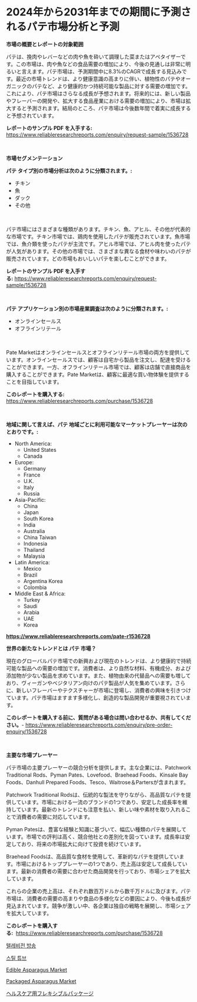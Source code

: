 <p><h1>2024年から2031年までの期間に予測されるパテ市場分析と予測</h1></p><p><strong>市場の概要とレポートの対象範囲</strong></p>
<p><p>パテは、挽肉やレバーなどの肉や魚を砕いて調理した菜またはアペタイザーです。この市場は、肉や魚などの食品需要の増加により、今後の見通しは非常に明るいと言えます。パテ市場は、予測期間中に8.3%のCAGRで成長する見込みです。最近の市場トレンドは、より健康意識の高まりに伴い、植物性のパテやオーガニックのパテなど、より健康的かつ持続可能な製品に対する需要の増加です。これにより、パテ市場はさらなる成長が予想されます。将来的には、新しい製品やフレーバーの開発や、拡大する食品産業における需要の増加により、市場は拡大すると予測されます。結局のところ、パテ市場は今後数年間で着実に成長すると予想されています。</p></p>
<p><strong>レポートのサンプル PDF を入手する:</strong> <a href="https://www.reliableresearchreports.com/enquiry/request-sample/1536728">https://www.reliableresearchreports.com/enquiry/request-sample/1536728</a></p>
<p>&nbsp;</p>
<p><strong>市場セグメンテーション</strong></p>
<p><strong>パテ タイプ別の市場分析は次のように分類されます。:</strong></p>
<p><ul><li>チキン</li><li>魚</li><li>ダック</li><li>その他</li></ul></p>
<p>&nbsp;</p>
<p><p>パテ市場にはさまざまな種類があります。チキン、魚、アヒル、その他が代表的な市場です。チキン市場では、鶏肉を使用したパテが販売されています。魚市場では、魚介類を使ったパテが主流です。アヒル市場では、アヒル肉を使ったパテが人気があります。その他の市場では、さまざまな異なる食材や味わいのパテが販売されています。どの市場もおいしいパテを楽しむことができます。</p></p>
<p><strong>レポートのサンプル PDF を入手する:</strong>&nbsp;<a href="https://www.reliableresearchreports.com/enquiry/request-sample/1536728">https://www.reliableresearchreports.com/enquiry/request-sample/1536728</a></p>
<p>&nbsp;</p>
<p><strong> パテ アプリケーション別の市場産業調査は次のように分類されます。:</strong></p>
<p><ul><li>オンラインセールス</li><li>オフラインリテール</li></ul></p>
<p>&nbsp;</p>
<p><p>Pate Marketはオンラインセールスとオフラインリテール市場の両方を提供しています。オンラインセールスでは、顧客は自宅から製品を注文し、配達を受けることができます。一方、オフラインリテール市場では、顧客は店舗で直接商品を購入することができます。Pate Marketは、顧客に最適な買い物体験を提供することを目指しています。</p></p>
<p><strong>このレポートを購入する:</strong>&nbsp; <a href="https://www.reliableresearchreports.com/purchase/1536728">https://www.reliableresearchreports.com/purchase/1536728</a></p>
<p>&nbsp;</p>
<p><strong>地域に関して言えば、パテ 地域ごとに利用可能なマーケットプレーヤーは次のとおりです。:</strong></p>
<p><ul>
    <li>
        North America:
        <ul>
            <li>United States</li>
            <li>Canada</li>
        </ul>
    </li>
    <li>
        Europe:
        <ul>
            <li>Germany</li>
            <li>France</li>
            <li>U.K.</li>
            <li>Italy</li>
            <li>Russia</li>
        </ul>
    </li>
    <li>
        Asia-Pacific:
        <ul>
            <li>China</li>
            <li>Japan</li>
            <li>South Korea</li>
            <li>India</li>
            <li>Australia</li>
            <li>China Taiwan</li>
            <li>Indonesia</li>
            <li>Thailand</li>
            <li>Malaysia</li>
        </ul>
    </li>
    <li>
        Latin America:
        <ul>
            <li>Mexico</li>
            <li>Brazil</li>
            <li>Argentina Korea</li>
            <li>Colombia</li>
        </ul>
    </li>
    <li>
        Middle East & Africa:
        <ul>
            <li>Turkey</li>
            <li>Saudi</li>
            <li>Arabia</li>
            <li>UAE</li>
            <li>Korea</li>
        </ul>
    </li>
    </ul></p>
<p><strong><a href="https://www.reliableresearchreports.com/pate-r1536728">https://www.reliableresearchreports.com/pate-r1536728</a></strong>&nbsp;</p>
<p><strong>世界の新たなトレンドとは パテ 市場？</strong></p>
<p><p>現在のグローバルパテ市場での新興および現在のトレンドは、より健康的で持続可能な製品への需要の増加です。消費者は、より自然な材料、有機成分、および添加物が少ない製品を求めています。また、植物由来の代替品への需要も増しており、ヴィーガンやベジタリアン向けのパテ製品が人気を集めています。さらに、新しいフレーバーやテクスチャーが市場に登場し、消費者の興味を引きつけています。パテ市場はますます多様化し、創造的な製品開発が重要視されています。</p></p>
<p><strong>このレポートを購入する前に、質問がある場合は問い合わせるか、共有してください。</strong>- <a href="https://www.reliableresearchreports.com/enquiry/pre-order-enquiry/1536728">https://www.reliableresearchreports.com/enquiry/pre-order-enquiry/1536728</a></p>
<p>&nbsp;</p>
<p><strong>主要な市場プレーヤー</strong></p>
<p><p>パテ市場の主要プレーヤーの競合分析を提供します。主な企業には、Patchwork Traditional Rods、Pyman Pates、Lovefood、Braehead Foods、Kinsale Bay Foods、Danhull Prepared Foods、Tesco、Waitrose＆Partersが含まれます。</p><p>Patchwork Traditional Rodsは、伝統的な製法を守りながら、高品質なパテを提供しています。市場における一流のブランドの1つであり、安定した成長率を維持しています。最新のトレンドにも注意を払い、新しい味や素材を取り入れることで消費者の需要に対応しています。</p><p>Pyman Patesは、豊富な経験と知識に基づいて、幅広い種類のパテを展開しています。市場での評判は高く、競合他社との差別化を図っています。成長率は安定しており、将来の市場拡大に向けて投資を続けています。</p><p>Braehead Foodsは、高品質な食材を使用して、革新的なパテを提供しています。市場におけるトッププレーヤーの1つであり、売上高は安定して成長しています。最新の消費者の需要に合わせた商品開発を行っており、市場シェアを拡大しています。</p><p>これらの企業の売上高は、それぞれ数百万ドルから数千万ドルに及びます。パテ市場は、消費者の需要の高まりや食品の多様化などの要因により、今後も成長が見込まれています。競争が激しい中、各企業は独自の戦略を展開し、市場シェアを拡大しています。</p></p>
<p><strong>このレポートを購入する:</strong>&nbsp;&nbsp;<a href="https://www.reliableresearchreports.com/purchase/1536728">https://www.reliableresearchreports.com/purchase/1536728</a></p>
<p><p><a href="https://github.com/vsr06p4p49/Market-Research-Report-List-1/blob/main/513209717016.md">텔레비전 방송</a></p><p><a href="https://github.com/oajzkywllm460/Market-Research-Report-List-1/blob/main/506465817015.md">스틸 튜브</a></p><p><a href="https://github.com/GroverBarry/Market-Research-Report-List-4/blob/main/edible-asparagus-market.md">Edible Asparagus Market</a></p><p><a href="https://github.com/lylyparadise/Market-Research-Report-List-2/blob/main/packaged-asparagus-market.md">Packaged Asparagus Market</a></p><p><a href="https://github.com/ReyesKohler20231/Market-Research-Report-List-1/blob/main/163171818475.md">ヘルスケア用フレキシブルパッケージ</a></p></p>